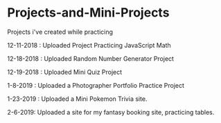 # Projects-and-Mini-Projects
Projects i've created while practicing

12-11-2018 : Uploaded Project Practicing JavaScript Math

12-18-2018 : Uploaded Random Number Generator Project

12-19-2018 : Uploaded Mini Quiz Project

1-8-2019 : Uploaded a Photographer Portfolio Practice Project

1-23-2019 : Uploaded a Mini Pokemon Trivia site.

2-6-2019: Uploaded a site for my fantasy booking site, practicing tables.
